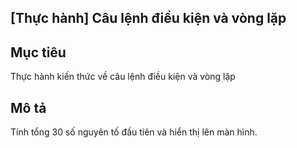 ## [Thực hành] Câu lệnh điều kiện và vòng lặp
## Mục tiêu
Thực hành kiến thức về câu lệnh điều kiện và vòng lặp
## Mô tả
Tính tổng 30 số nguyên tố đầu tiên và hiển thị lên màn hình.